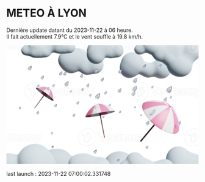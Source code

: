 # METEO À LYON

Dernière update datant du 2023-11-22 à 06 heure.  
Il fait actuellement 7.9°C et le vent souffle à 19.8 km/h.      

![](./.github/rain.png)

last launch : 2023-11-22 07:00:02.331748
